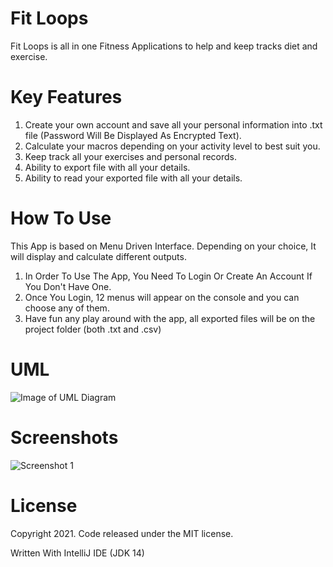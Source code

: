 # Fit Loops
Fit Loops is all in one Fitness Applications to help and keep tracks diet and exercise.
  
# Key Features
1. Create your own account and save all your personal information into .txt file (Password Will Be Displayed As Encrypted Text). 
2. Calculate your macros depending on your activity level to best suit you.
3. Keep track all your exercises and personal records.
4. Ability to export file with all your details.
5. Ability to read your exported file with all your details.

# How To Use
This App is based on Menu Driven Interface. Depending on your choice, It will display and calculate different outputs.
1. In Order To Use The App, You Need To Login Or Create An Account If You Don't Have One.
2. Once You Login, 12 menus will appear on the console and you can choose any of them.
3. Have fun any play around with the app, all exported files will be on the project folder (both .txt and .csv)

# UML
![Image of UML Diagram](https://github.com/MiguelEmmara-ai/Fit-Loops/blob/master/screenshots/UML.png)

# Screenshots
![Screenshot 1](https://github.com/MiguelEmmara-ai/Fit-Loops/blob/master/screenshots/1.PNG)

# License
Copyright 2021. Code released under the MIT license.

Written With IntelliJ IDE (JDK 14)
